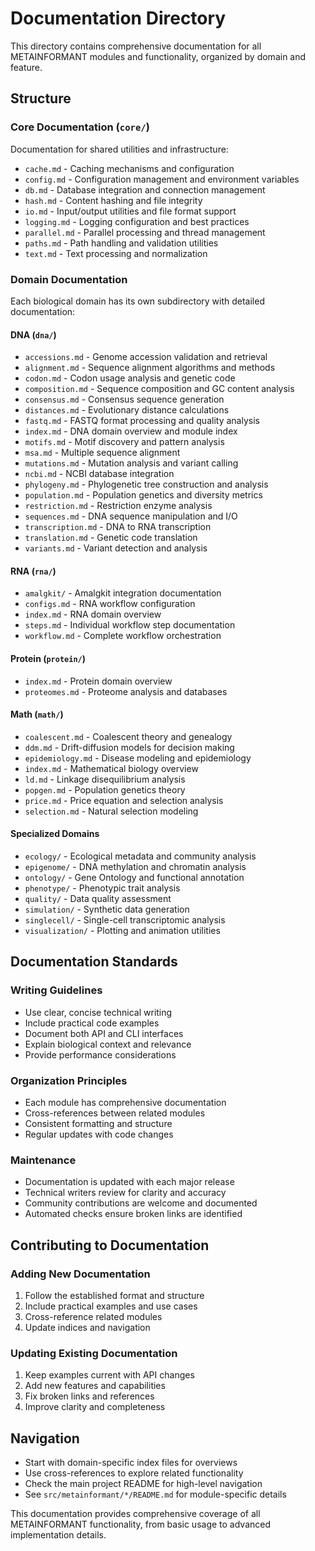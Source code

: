 # Documentation Directory

This directory contains comprehensive documentation for all METAINFORMANT modules and functionality, organized by domain and feature.

## Structure

### Core Documentation (`core/`)
Documentation for shared utilities and infrastructure:
- `cache.md` - Caching mechanisms and configuration
- `config.md` - Configuration management and environment variables
- `db.md` - Database integration and connection management
- `hash.md` - Content hashing and file integrity
- `io.md` - Input/output utilities and file format support
- `logging.md` - Logging configuration and best practices
- `parallel.md` - Parallel processing and thread management
- `paths.md` - Path handling and validation utilities
- `text.md` - Text processing and normalization

### Domain Documentation
Each biological domain has its own subdirectory with detailed documentation:

#### DNA (`dna/`)
- `accessions.md` - Genome accession validation and retrieval
- `alignment.md` - Sequence alignment algorithms and methods
- `codon.md` - Codon usage analysis and genetic code
- `composition.md` - Sequence composition and GC content analysis
- `consensus.md` - Consensus sequence generation
- `distances.md` - Evolutionary distance calculations
- `fastq.md` - FASTQ format processing and quality analysis
- `index.md` - DNA domain overview and module index
- `motifs.md` - Motif discovery and pattern analysis
- `msa.md` - Multiple sequence alignment
- `mutations.md` - Mutation analysis and variant calling
- `ncbi.md` - NCBI database integration
- `phylogeny.md` - Phylogenetic tree construction and analysis
- `population.md` - Population genetics and diversity metrics
- `restriction.md` - Restriction enzyme analysis
- `sequences.md` - DNA sequence manipulation and I/O
- `transcription.md` - DNA to RNA transcription
- `translation.md` - Genetic code translation
- `variants.md` - Variant detection and analysis

#### RNA (`rna/`)
- `amalgkit/` - Amalgkit integration documentation
- `configs.md` - RNA workflow configuration
- `index.md` - RNA domain overview
- `steps.md` - Individual workflow step documentation
- `workflow.md` - Complete workflow orchestration

#### Protein (`protein/`)
- `index.md` - Protein domain overview
- `proteomes.md` - Proteome analysis and databases

#### Math (`math/`)
- `coalescent.md` - Coalescent theory and genealogy
- `ddm.md` - Drift-diffusion models for decision making
- `epidemiology.md` - Disease modeling and epidemiology
- `index.md` - Mathematical biology overview
- `ld.md` - Linkage disequilibrium analysis
- `popgen.md` - Population genetics theory
- `price.md` - Price equation and selection analysis
- `selection.md` - Natural selection modeling

#### Specialized Domains
- `ecology/` - Ecological metadata and community analysis
- `epigenome/` - DNA methylation and chromatin analysis
- `ontology/` - Gene Ontology and functional annotation
- `phenotype/` - Phenotypic trait analysis
- `quality/` - Data quality assessment
- `simulation/` - Synthetic data generation
- `singlecell/` - Single-cell transcriptomic analysis
- `visualization/` - Plotting and animation utilities

## Documentation Standards

### Writing Guidelines
- Use clear, concise technical writing
- Include practical code examples
- Document both API and CLI interfaces
- Explain biological context and relevance
- Provide performance considerations

### Organization Principles
- Each module has comprehensive documentation
- Cross-references between related modules
- Consistent formatting and structure
- Regular updates with code changes

### Maintenance
- Documentation is updated with each major release
- Technical writers review for clarity and accuracy
- Community contributions are welcome and documented
- Automated checks ensure broken links are identified

## Contributing to Documentation

### Adding New Documentation
1. Follow the established format and structure
2. Include practical examples and use cases
3. Cross-reference related modules
4. Update indices and navigation

### Updating Existing Documentation
1. Keep examples current with API changes
2. Add new features and capabilities
3. Fix broken links and references
4. Improve clarity and completeness

## Navigation

- Start with domain-specific index files for overviews
- Use cross-references to explore related functionality
- Check the main project README for high-level navigation
- See `src/metainformant/*/README.md` for module-specific details

This documentation provides comprehensive coverage of all METAINFORMANT functionality, from basic usage to advanced implementation details.
